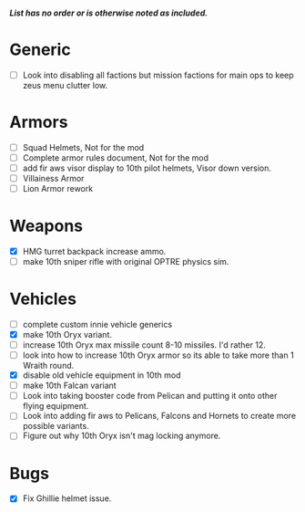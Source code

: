 ##### List has no order or is otherwise noted as included.

# Generic
- [ ] Look into disabling all factions but mission factions for main ops to keep zeus menu clutter low.

# Armors
- [ ] Squad Helmets, Not for the mod
- [ ] Complete armor rules document, Not for the mod
- [ ] add fir aws visor display to 10th pilot helmets, Visor down version.
- [ ] Villainess Armor
- [ ] Lion Armor rework

# Weapons
- [x] HMG turret backpack increase ammo.
- [ ] make 10th sniper rifle with original OPTRE physics sim.

# Vehicles
- [ ] complete custom innie vehicle generics
- [x] make 10th Oryx variant.
- [ ] increase 10th Oryx max missile count 8-10 missiles. I'd rather 12.
- [ ] look into how to increase 10th Oryx armor so its able to take more than 1 Wraith round.
- [x] disable old vehicle equipment in 10th mod
- [ ] make 10th Falcan variant
- [ ] Look into taking booster code from Pelican and putting it onto other flying equipment.
- [ ] Look into adding fir aws to Pelicans, Falcons and Hornets to create more possible variants.
- [ ] Figure out why 10th Oryx isn't mag locking anymore.

# Bugs
- [x] Fix Ghillie helmet issue.
